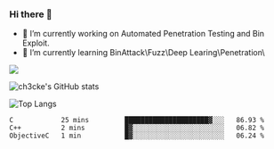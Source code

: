 ### Hi there 👋

- 🔭 I’m currently working on Automated Penetration Testing and Bin Exploit.
- 🌱 I’m currently learning BinAttack\Fuzz\Deep Learing\Penetration\

![](https://img.shields.io/badge/python-3.9-orange?style=for-the-badge&logo=python&logoColor=orange)

![ch3cke's GitHub stats](https://github-readme-stats.vercel.app/api?username=ch3cke&show_icons=true&theme=radical)

![Top Langs](https://github-readme-stats.vercel.app/api/top-langs/?username=anuraghazra&layout=compact&theme=radical)
<!--START_SECTION:waka-->

```text
C            25 mins         █████████████████████▓░░░   86.93 %
C++          2 mins          █▓░░░░░░░░░░░░░░░░░░░░░░░   06.82 %
ObjectiveC   1 min           █▓░░░░░░░░░░░░░░░░░░░░░░░   06.24 %
```

<!--END_SECTION:waka-->
